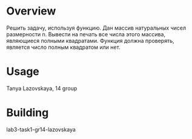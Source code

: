 # Overview

Решить задачу, используя функцию.
Дан массив натуральных чисел размерности n. Вывести на печать все числа этого массива, являющиеся полными квадратами. Функция должна проверять, является
число полным квадратом или нет.

# Usage

Tanya Lazovskaya, 14 group

# Building

lab3-task1-gr14-lazovskaya
